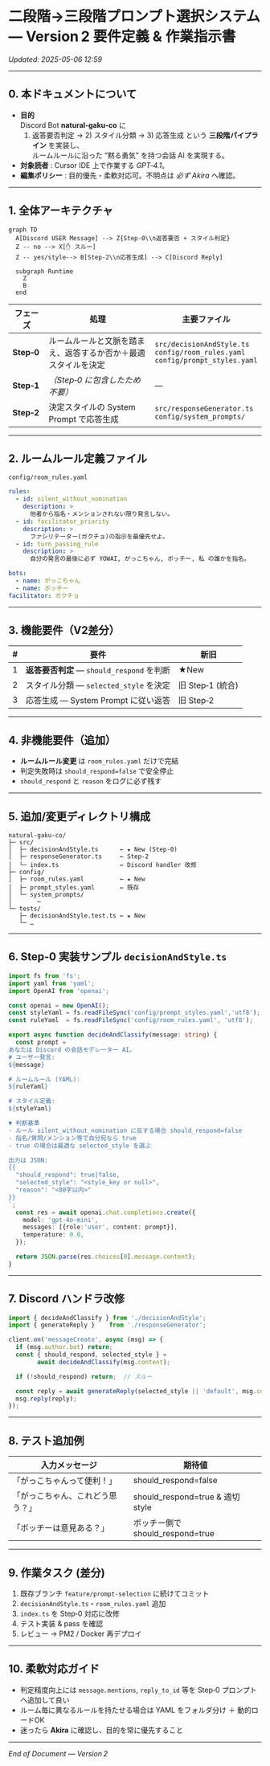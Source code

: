 # 二段階→三段階プロンプト選択システム — **Version 2** 要件定義 & 作業指示書
*Updated: 2025-05-06 12:59*

---

## 0. 本ドキュメントについて
- **目的**  
  Discord Bot **natural‑gaku‑co** に
  1) 返答要否判定 → 2) スタイル分類 → 3) 応答生成
  という **三段階パイプライン** を実装し、  
  ルームルールに沿った “黙る勇気” を持つ会話 AI を実現する。  
- **対象読者** : Cursor IDE 上で作業する *GPT‑4.1*。  
- **編集ポリシー** : 目的優先・柔軟対応可。不明点は *必ず Akira* へ確認。

---

## 1. 全体アーキテクチャ
```mermaid
graph TD
  A[Discord USER Message] --> Z{Step‑0\\n返答要否 + スタイル判定}
  Z -- no --> X[✋ スルー]
  Z -- yes/style--> B[Step‑2\\n応答生成] --> C[Discord Reply]

  subgraph Runtime
    Z
    B
  end
```

| フェーズ | 処理 | 主要ファイル |
|----------|------|--------------|
| **Step‑0** | ルームルールと文脈を踏まえ、返答するか否か＋最適スタイルを決定 | `src/decisionAndStyle.ts`<br>`config/room_rules.yaml`<br>`config/prompt_styles.yaml` |
| **Step‑1** | _（Step‑0 に包含したため不要）_ | — |
| **Step‑2** | 決定スタイルの System Prompt で応答生成 | `src/responseGenerator.ts`<br>`config/system_prompts/` |

---

## 2. ルームルール定義ファイル
`config/room_rules.yaml`
```yaml
rules:
  - id: silent_without_nomination
    description: >
      他者から指名・メンションされない限り発言しない。
  - id: facilitator_priority
    description: >
      ファシリテーター(ガクチョ)の指示を最優先せよ。
  - id: turn_passing_rule
    description: >
      自分の発言の最後に必ず YOWAI, がっこちゃん, ボッチー, 私 の誰かを指名。

bots:
  - name: がっこちゃん
  - name: ボッチー
facilitator: ガクチョ
```

---

## 3. 機能要件（V2差分）
| # | 要件 | 新旧 |
|---|------|------|
| 1 | **返答要否判定** — `should_respond` を判断 | ★New |
| 2 | スタイル分類 — `selected_style` を決定 | 旧 Step‑1 (統合) |
| 3 | 応答生成 — System Prompt に従い返答 | 旧 Step‑2 |

---

## 4. 非機能要件（追加）
- **ルームルール変更** は `room_rules.yaml` だけで完結  
- 判定失敗時は `should_respond=false` で安全停止  
- `should_respond` と `reason` をログに必ず残す

---

## 5. 追加/変更ディレクトリ構成
```
natural-gaku-co/
├─ src/
│  ├─ decisionAndStyle.ts      ← ★ New (Step‑0)
│  ├─ responseGenerator.ts     ← Step‑2
│  └─ index.ts                 ← Discord handler 改修
├─ config/
│  ├─ room_rules.yaml          ← ★ New
│  ├─ prompt_styles.yaml       ← 既存
│  └─ system_prompts/
│       ⋯
└─ tests/
   ├─ decisionAndStyle.test.ts ← ★ New
   └─ …
```

---

## 6. Step‑0 実装サンプル `decisionAndStyle.ts`
```ts
import fs from 'fs';
import yaml from 'yaml';
import OpenAI from 'openai';

const openai = new OpenAI();
const styleYaml = fs.readFileSync('config/prompt_styles.yaml','utf8');
const ruleYaml  = fs.readFileSync('config/room_rules.yaml', 'utf8');

export async function decideAndClassify(message: string) {
  const prompt = `
あなたは Discord の会話モデレーター AI。
# ユーザー発言:
${message}

# ルームルール (YAML):
${ruleYaml}

# スタイル定義:
${styleYaml}

▼ 判断基準
- ルール silent_without_nomination に反する場合 should_respond=false
- 指名/質問/メンション等で自分宛なら true
- true の場合は最適な selected_style を選ぶ

出力は JSON:
{{
  "should_respond": true|false,
  "selected_style": "<style_key or null>",
  "reason": "<80字以内>"
}}
`;
  const res = await openai.chat.completions.create({
    model: 'gpt-4o-mini',
    messages: [{role:'user', content: prompt}],
    temperature: 0.0,
  });

  return JSON.parse(res.choices[0].message.content);
}
```

---

## 7. Discord ハンドラ改修
```ts
import { decideAndClassify } from './decisionAndStyle';
import { generateReply }    from './responseGenerator';

client.on('messageCreate', async (msg) => {
  if (msg.author.bot) return;
  const { should_respond, selected_style } =
        await decideAndClassify(msg.content);

  if (!should_respond) return;  // スルー

  const reply = await generateReply(selected_style || 'default', msg.content);
  msg.reply(reply);
});
```

---

## 8. テスト追加例
| 入力メッセージ | 期待値 |
|----------------|--------|
| 「がっこちゃんって便利！」 | should_respond=false |
| 「がっこちゃん、これどう思う？」 | should_respond=true & 適切 style |
| 「ボッチーは意見ある？」 | ボッチー側で should_respond=true |

---

## 9. 作業タスク (差分)
1. 既存ブランチ `feature/prompt-selection` に続けてコミット  
2. `decisionAndStyle.ts`・`room_rules.yaml` 追加  
3. `index.ts` を Step‑0 対応に改修  
4. テスト実装 & pass を確認  
5. レビュー → PM2 / Docker 再デプロイ

---

## 10. 柔軟対応ガイド
- 判定精度向上には `message.mentions`, `reply_to_id` 等を Step‑0 プロンプトへ追加して良い  
- ルーム毎に異なるルールを持たせる場合は YAML をフォルダ分け ＋ 動的ロードOK  
- 迷ったら **Akira** に確認し、目的を常に優先すること

---

*End of Document — Version 2*

